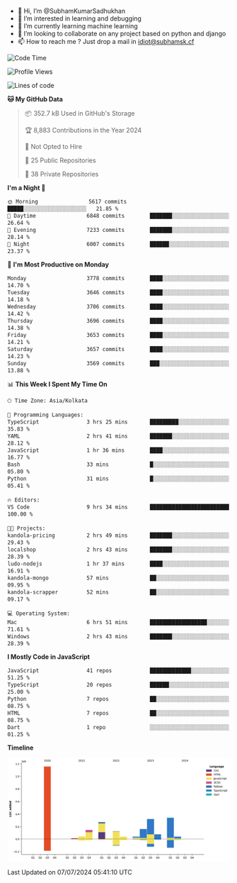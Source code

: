 - 👋 Hi, I’m @SubhamKumarSadhukhan
- 👀 I’m interested in learning and debugging
- 🌱 I’m currently learning machine learning
- 💞️ I’m looking to collaborate on any project based on python and django
- 📫 How to reach me ?
      Just drop a mail in idiot@subhamsk.cf

<!---
SubhamKumarSadhukhan/SubhamKumarSadhukhan is a ✨ special ✨ repository because its `README.md` (this file) appears on your GitHub profile.
You can click the Preview link to take a look at your changes.
--->


<!--START_SECTION:waka-->
![Code Time](http://img.shields.io/badge/Code%20Time-2%2C285%20hrs%2056%20mins-blue)

![Profile Views](http://img.shields.io/badge/Profile%20Views-0-blue)

![Lines of code](https://img.shields.io/badge/From%20Hello%20World%20I%27ve%20Written-2.7%20million%20lines%20of%20code-blue)

**🐱 My GitHub Data** 

> 📦 352.7 kB Used in GitHub's Storage 
 > 
> 🏆 8,883 Contributions in the Year 2024
 > 
> 🚫 Not Opted to Hire
 > 
> 📜 25 Public Repositories 
 > 
> 🔑 38 Private Repositories 
 > 
**I'm a Night 🦉** 

```text
🌞 Morning                5617 commits        █████░░░░░░░░░░░░░░░░░░░░   21.85 % 
🌆 Daytime                6848 commits        ███████░░░░░░░░░░░░░░░░░░   26.64 % 
🌃 Evening                7233 commits        ███████░░░░░░░░░░░░░░░░░░   28.14 % 
🌙 Night                  6007 commits        ██████░░░░░░░░░░░░░░░░░░░   23.37 % 
```
📅 **I'm Most Productive on Monday** 

```text
Monday                   3778 commits        ████░░░░░░░░░░░░░░░░░░░░░   14.70 % 
Tuesday                  3646 commits        ████░░░░░░░░░░░░░░░░░░░░░   14.18 % 
Wednesday                3706 commits        ████░░░░░░░░░░░░░░░░░░░░░   14.42 % 
Thursday                 3696 commits        ████░░░░░░░░░░░░░░░░░░░░░   14.38 % 
Friday                   3653 commits        ████░░░░░░░░░░░░░░░░░░░░░   14.21 % 
Saturday                 3657 commits        ████░░░░░░░░░░░░░░░░░░░░░   14.23 % 
Sunday                   3569 commits        ███░░░░░░░░░░░░░░░░░░░░░░   13.88 % 
```


📊 **This Week I Spent My Time On** 

```text
🕑︎ Time Zone: Asia/Kolkata

💬 Programming Languages: 
TypeScript               3 hrs 25 mins       █████████░░░░░░░░░░░░░░░░   35.83 % 
YAML                     2 hrs 41 mins       ███████░░░░░░░░░░░░░░░░░░   28.12 % 
JavaScript               1 hr 36 mins        ████░░░░░░░░░░░░░░░░░░░░░   16.77 % 
Bash                     33 mins             █░░░░░░░░░░░░░░░░░░░░░░░░   05.80 % 
Python                   31 mins             █░░░░░░░░░░░░░░░░░░░░░░░░   05.41 % 

🔥 Editors: 
VS Code                  9 hrs 34 mins       █████████████████████████   100.00 % 

🐱‍💻 Projects: 
kandola-pricing          2 hrs 49 mins       ███████░░░░░░░░░░░░░░░░░░   29.43 % 
localshop                2 hrs 43 mins       ███████░░░░░░░░░░░░░░░░░░   28.39 % 
ludo-nodejs              1 hr 37 mins        ████░░░░░░░░░░░░░░░░░░░░░   16.91 % 
kandola-mongo            57 mins             ██░░░░░░░░░░░░░░░░░░░░░░░   09.95 % 
kandola-scrapper         52 mins             ██░░░░░░░░░░░░░░░░░░░░░░░   09.17 % 

💻 Operating System: 
Mac                      6 hrs 51 mins       ██████████████████░░░░░░░   71.61 % 
Windows                  2 hrs 43 mins       ███████░░░░░░░░░░░░░░░░░░   28.39 % 
```

**I Mostly Code in JavaScript** 

```text
JavaScript               41 repos            █████████████░░░░░░░░░░░░   51.25 % 
TypeScript               20 repos            ██████░░░░░░░░░░░░░░░░░░░   25.00 % 
Python                   7 repos             ██░░░░░░░░░░░░░░░░░░░░░░░   08.75 % 
HTML                     7 repos             ██░░░░░░░░░░░░░░░░░░░░░░░   08.75 % 
Dart                     1 repo              ░░░░░░░░░░░░░░░░░░░░░░░░░   01.25 % 
```



**Timeline**

![Lines of Code chart](https://raw.githubusercontent.com/SubhamKumarSadhukhan/SubhamKumarSadhukhan/main/assets/bar_graph.png)


 Last Updated on 07/07/2024 05:41:10 UTC
<!--END_SECTION:waka-->
